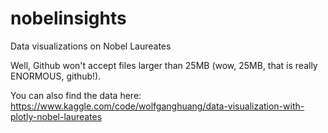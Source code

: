 # nobelinsights
Data visualizations on Nobel Laureates

Well, Github won't accept files larger than 25MB (wow, 25MB, that is really ENORMOUS, github!).

You can also find the data here: https://www.kaggle.com/code/wolfganghuang/data-visualization-with-plotly-nobel-laureates
